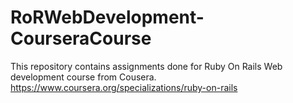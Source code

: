 # RoRWebDevelopment-CourseraCourse
This repository contains assignments done for Ruby On Rails Web development course from Cousera.  https://www.coursera.org/specializations/ruby-on-rails
